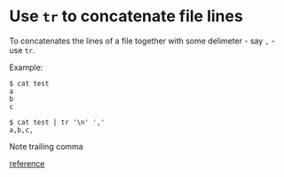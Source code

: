 # Use `tr` to concatenate file lines

To concatenates the lines of a file together with some delimeter - say `,` - use `tr`.

Example:
```
$ cat test
a
b
c

$ cat test | tr '\n' ','
a,b,c,
```

Note trailing comma

[reference](http://stackoverflow.com/questions/15580144/concatenate-many-lines-of-output-to-one-line)
